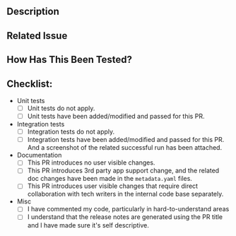 ## Description
<!--- Describe your changes in detail -->

## Related Issue
<!--- Add a link to the issue (follow the b/XXX format for internal issues) -->

## How Has This Been Tested?
<!--- Please describe how you tested the changes besides the automatically triggered unit tests. -->
<!--- Include sample output logs or metrics and/or screenshots of key results when applicable. -->

## Checklist:
- Unit tests
  - [ ] Unit tests do not apply.
  - [ ] Unit tests have been added/modified and passed for this PR.
- Integration tests
  - [ ] Integration tests do not apply.
  - [ ] Integration tests have been added/modified and passed for this PR. And a screenshot of the related successful run has been attached.
- Documentation
  - [ ] This PR introduces no user visible changes.
  - [ ] This PR introduces 3rd party app support change, and the related doc changes have been made in the `metadata.yaml` files.
  - [ ] This PR introduces user visible changes that require direct collaboration with tech writers in the internal code base separately.
- Misc
  - [ ] I have commented my code, particularly in hard-to-understand areas
  - [ ] I understand that the release notes are generated using the PR title and I have made sure it's self descriptive.
